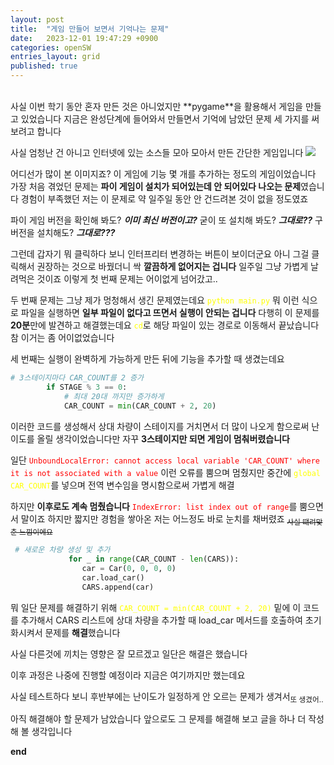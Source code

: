 ```yaml
---
layout: post
title:  "게임 만들어 보면서 기억나는 문제"
date:   2023-12-01 19:47:29 +0900
categories: openSW
entries_layout: grid
published: true
---
```

<br>
사실 이번 학기 동안 혼자 만든 것은 아니었지만 **pygame**을 활용해서 게임을 만들고 있었습니다
지금은 완성단계에 들어와서 만들면서 기억에 남았던 문제 세 가지를 써보려고 합니다

사실 엄청난 건 아니고 인터넷에 있는 소스들 모아 모아서 만든 간단한 게임입니다
<img src = "https://github.com/SKHU-OSS-2023-2/pygame-avoid-car/raw/main/image.png"/>

어디선가 많이 본 이미지죠? 이 게임에 기능 몇 개를 추가하는 정도의 게임이었습니다
가장 처음 겪었던 문제는 **파이 게임이 설치가 되어있는데 안 되어있다 나오는 문제**였습니다
경험이 부족했던 저는 이 문제로 약 일주일 동안 안 건드려본 것이 없을 정도였죠

파이 게임 버전을 확인해 봐도? 
***이미 최신 버전이고?***
굳이 또 설치해 봐도? 
***그대로??***
구 버전을 설치해도? 
***그대로???***

그런데 갑자기 뭐 클릭하다 보니 인터프리터 변경하는 버튼이 보이더군요 아니 그걸 클릭해서 권장하는 것으로 바꿨더니 싹 **깔끔하게 없어지는 겁니다** 일주일 그냥 가볍게 날려먹은 것이죠
이렇게 첫 번째 문제는 어이없게 넘어갔고..

두 번째 문제는 그냥 제가 멍청해서 생긴 문제였는데요
<span style="color:yellow">`python main.py`</span> 뭐 이런 식으로 파일을 실행하면 **일부 파일이 없다고 뜨면서 실행이 안되는 겁니다**
다행히 이 문제를 **20분**만에 발견하고 해결했는데요 <span style="color:yellow">`cd`</span>로 해당 파일이 있는 경로로 이동해서 끝났습니다 참 이거는 좀 어이없었습니다

세 번째는 실행이 완벽하게 가능하게 만든 뒤에 기능을 추가할 때 생겼는데요

``` python
# 3스테이지마다 CAR_COUNT를 2 증가
        if STAGE % 3 == 0:
            # 최대 20대 까지만 증가하게
            CAR_COUNT = min(CAR_COUNT + 2, 20)
```
이러한 코드를 생성해서 상대 차량이 스테이지를 거치면서 더 많이 나오게 함으로써 난이도를 올릴 생각이었습니다만
자꾸 **3스테이지만 되면 게임이 멈춰버렸습니다**

일단 <span style="color:red">`UnboundLocalError: cannot access local variable 'CAR_COUNT' where it is not associated with a value`</span> 이런 오류를 뿜으며 멈췄지만
중간에 <span style="color:yellow">`global CAR_COUNT`</span>를 넣으며 전역 변수임을 명시함으로써 가볍게 해결

하지만 **이후로도 계속 멈췄습니다**
<span style="color:red">`IndexError: list index out of range`</span>를 뿜으면서 말이죠
하지만 짧지만 경험을 쌓아온 저는 어느정도 바로 눈치를 채버렸죠
<sub>~~사실 떄려맞춘 느낌이에요~~</sub>

```python
 # 새로운 차량 생성 및 추가
             for _ in range(CAR_COUNT - len(CARS)):
                car = Car(0, 0, 0, 0)
                car.load_car()
                CARS.append(car)
```
뭐 일단 문제를 해결하기 위해 <span style="color:yellow">`CAR_COUNT = min(CAR_COUNT + 2, 20)`</span> 밑에 이 코드를 추가해서
CARS 리스트에 상대 차량을 추가할 때 load_car 메서드를 호출하여 초기화시켜서 문제를 **해결**했습니다

사실 다른것에 끼치는 영향은 잘 모르겠고 일단은 해결은 했습니다

이후 과정은 나중에 진행할 예정이라 지금은 여기까지만 했는데요 

사실 테스트하다 보니 후반부에는 난이도가 일정하게 안 오르는 문제가 생겨서<sub>또 생겼어..</sub>

아직 해결해야 할 문제가 남았습니다 앞으로도 그 문제를 해결해 보고 글을 하나 더 작성해 볼 생각입니다

**end**